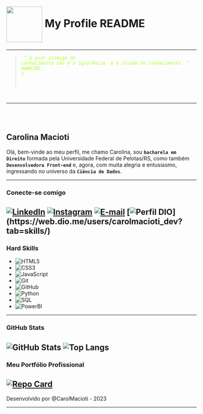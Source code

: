 <h1>
    <a href="https://carolmacioti.github.io/portfolio/">
     <img align="center" width="95px" src="https://carolmacioti.github.io/portfolio/logo-lina.svg"></a>
    <span> My Profile README</span>
</h1>

---

> <code style="color : Greenyellow"> _“ O pior inimigo do conhecimento não é a ignorância, é a ilusão do conhecimento. ” HAWKING, S._ 
</code>

---
<br>
<br>

## Carolina Macioti
Olá, bem-vinde ao meu perfil, me chamo Carolina, sou **`bacharela em Direito`** formada pela Universidade Federal de Pelotas/RS, como também **`Desenvolvedora Front-end`** e, agora, com muita alegria e entusiasmo, ingressando no universo da **`Ciência de Dados`**.

---

### Conecte-se comigo
[![LinkedIn](https://img.shields.io/badge/-LinkedIn-000?style=for-the-badge&logo=linkedin)](https://www.linkedin.com/in/carolina-macioti-dev/)
[![Instagram](https://img.shields.io/badge/-Instagram-000?style=for-the-badge&logo=instagram)](https://www.instagram.com/lina_developer/)
[![E-mail](https://img.shields.io/badge/-Email-000?style=for-the-badge&logo=gmail)](mailto:carolmacioti.dev@gmail.com)
[![Perfil DIO](https://img.shields.io/badge/-Meu%20Perfil%20na%20DIO-30A3DC?)](https://web.dio.me/users/carolmacioti_dev?tab=skills/)
---

### Hard Skills
* ![HTML5](https://img.shields.io/badge/HTML-000?style=for-the-badge&logo=html5)
* ![CSS3](https://img.shields.io/badge/CSS3-000?style=for-the-badge&logo=css3)
* ![JavaScript](https://img.shields.io/badge/JavaScript-000?style=for-the-badge&logo=javascript)
* ![Git](https://img.shields.io/badge/Git-000?style=for-the-badge&logo=git)
* ![GitHub](https://img.shields.io/badge/GitHub-000?style=for-the-badge&logo=github)
* ![Python](https://img.shields.io/badge/Python-000?style=for-the-badge&logo=python)
* ![SQL](https://img.shields.io/badge/sql-000?style=for-the-badge&logo=SQL)
* ![PowerBI](https://img.shields.io/badge/PowerBI-000?style=for-the-badge&logo=powerbi)
---

### GitHub Stats
![GitHub Stats](https://github-readme-stats.vercel.app/api?username=CarolMacioti&theme=chartreuse-dark&show_icons=true&hide_title=true&hide=stars)
![Top Langs](https://github-readme-stats-git-masterrstaa-rickstaa.vercel.app/api/top-langs/?username=CarolMacioti&theme=chartreuse-dark)
---

### Meu Portfólio Profissional
[![Repo Card](https://github-readme-stats.vercel.app/api/pin/?username=CarolMacioti&repo=portfolio&theme=chartreuse-dark)](https://github.com/CarolMacioti/portfolio)
---


Desenvolvido por @CarolMacioti - 2023
</table>

---